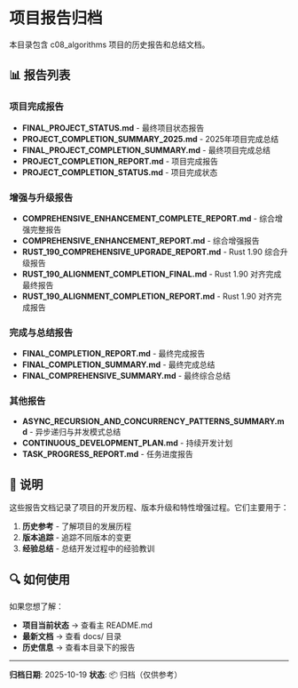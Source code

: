 # 项目报告归档

本目录包含 c08_algorithms 项目的历史报告和总结文档。

## 📊 报告列表

### 项目完成报告

- **FINAL_PROJECT_STATUS.md** - 最终项目状态报告
- **PROJECT_COMPLETION_SUMMARY_2025.md** - 2025年项目完成总结
- **FINAL_PROJECT_COMPLETION_SUMMARY.md** - 最终项目完成总结
- **PROJECT_COMPLETION_REPORT.md** - 项目完成报告
- **PROJECT_COMPLETION_STATUS.md** - 项目完成状态

### 增强与升级报告

- **COMPREHENSIVE_ENHANCEMENT_COMPLETE_REPORT.md** - 综合增强完整报告
- **COMPREHENSIVE_ENHANCEMENT_REPORT.md** - 综合增强报告
- **RUST_190_COMPREHENSIVE_UPGRADE_REPORT.md** - Rust 1.90 综合升级报告
- **RUST_190_ALIGNMENT_COMPLETION_FINAL.md** - Rust 1.90 对齐完成最终报告
- **RUST_190_ALIGNMENT_COMPLETION_REPORT.md** - Rust 1.90 对齐完成报告

### 完成与总结报告

- **FINAL_COMPLETION_REPORT.md** - 最终完成报告
- **FINAL_COMPLETION_SUMMARY.md** - 最终完成总结
- **FINAL_COMPREHENSIVE_SUMMARY.md** - 最终综合总结

### 其他报告

- **ASYNC_RECURSION_AND_CONCURRENCY_PATTERNS_SUMMARY.md** - 异步递归与并发模式总结
- **CONTINUOUS_DEVELOPMENT_PLAN.md** - 持续开发计划
- **TASK_PROGRESS_REPORT.md** - 任务进度报告

## 📝 说明

这些报告文档记录了项目的开发历程、版本升级和特性增强过程。它们主要用于：

1. **历史参考** - 了解项目的发展历程
2. **版本追踪** - 追踪不同版本的变更
3. **经验总结** - 总结开发过程中的经验教训

## 🔍 如何使用

如果您想了解：

- **项目当前状态** → 查看主 README.md
- **最新文档** → 查看 docs/ 目录
- **历史信息** → 查看本目录下的报告

---

**归档日期**: 2025-10-19
**状态**: 📦 归档（仅供参考）
